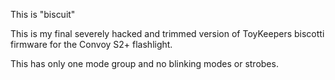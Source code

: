This is "biscuit"

This is my final severely hacked and trimmed version of ToyKeepers biscotti
firmware for the Convoy S2+ flashlight.

This has only one mode group and no blinking modes or strobes.
